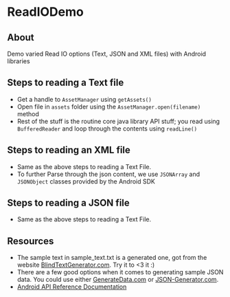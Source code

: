 # ReadIODemo

## About

Demo varied Read IO options (Text, JSON and XML files) with Android libraries

## Steps to reading a Text file
* Get a handle to `AssetManager` using `getAssets()`
* Open file in `assets` folder using the `AssetManager.open(filename)` method
* Rest of the stuff is the routine core java library API stuff; you read using `BufferedReader` and loop through the contents using `readLine()`

## Steps to reading an XML file
* Same as the above steps to reading a Text File.
* To further Parse through the json content, we use `JSONArray` and `JSONObject` classes provided by the Android SDK

## Steps to reading a JSON file
* Same as the above steps to reading a Text File.


## Resources
* The sample text in sample_text.txt is a generated one, got from the website [BlindTextGenerator.com](http://www.blindtextgenerator.com/lorem-ipsum). Try it to <3 it :)
* There are a few good options when it comes to generating sample JSON data. You could use either [GenerateData.com](http://www.generatedata.com/) or [JSON-Generator.com](http://json-generator.com).
* [Android API Reference Documentation](http://developer.android.com/reference/packages.html)